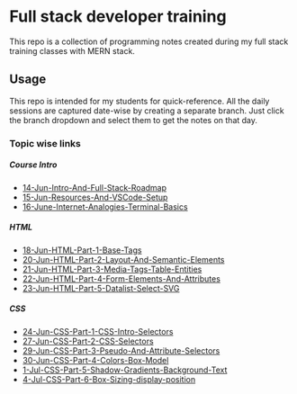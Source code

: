 # Full stack developer training

This repo is a collection of programming notes created during my full stack training classes with MERN stack.

## Usage
This repo is intended for my students for quick-reference. All the daily sessions are captured date-wise by creating a separate branch. Just click the branch dropdown and select them to get the notes on that day.

### Topic wise links

##### Course Intro
- [14-Jun-Intro-And-Full-Stack-Roadmap] 
- [15-Jun-Resources-And-VSCode-Setup]
- [16-June-Internet-Analogies-Terminal-Basics]
##### HTML
- [18-Jun-HTML-Part-1-Base-Tags]
- [20-Jun-HTML-Part-2-Layout-And-Semantic-Elements]
- [21-Jun-HTML-Part-3-Media-Tags-Table-Entities]
- [22-Jun-HTML-Part-4-Form-Elements-And-Attributes]
- [23-Jun-HTML-Part-5-Datalist-Select-SVG]

##### CSS
- [24-Jun-CSS-Part-1-CSS-Intro-Selectors]
- [27-Jun-CSS-Part-2-CSS-Selectors]
- [29-Jun-CSS-Part-3-Pseudo-And-Attribute-Selectors]
- [30-Jun-CSS-Part-4-Colors-Box-Model]
- [1-Jul-CSS-Part-5-Shadow-Gradients-Background-Text]
- [4-Jul-CSS-Part-6-Box-Sizing-display-position]


[//]: #
   [14-Jun-Intro-And-Full-Stack-Roadmap]: <https://github.com/NeetishRaj/uno_batch/tree/14-Jun-Intro-And-Full-Stack-Roadmap>
   [15-Jun-Resources-And-VSCode-Setup]: <https://github.com/NeetishRaj/uno_batch/tree/15-Jun-Resources-And-VSCode-Setup>
   [16-June-Internet-Analogies-Terminal-Basics]: <https://github.com/NeetishRaj/uno_batch/tree/16-June-Internet-Analogies-Terminal-Basics>
   [18-Jun-HTML-Part-1-Base-Tags]: <https://github.com/NeetishRaj/uno_batch/tree/18-Jun-HTML-Part-1-Base-Tags>   
   [20-Jun-HTML-Part-2-Layout-And-Semantic-Elements]:<https://github.com/NeetishRaj/uno_batch/tree/20-Jun-HTML-Part-2-Layout-And-Semantic-Elements>
   [21-Jun-HTML-Part-3-Media-Tags-Table-Entities]:<https://github.com/NeetishRaj/uno_batch/tree/21-Jun-HTML-Part-3-Media-Tags-Table-Entities>
   [22-Jun-HTML-Part-4-Form-Elements-And-Attributes]:<https://github.com/NeetishRaj/uno_batch/tree/22-Jun-HTML-Part-4-Form-Elements-And-Attributes>
   [23-Jun-HTML-Part-5-Datalist-Select-SVG]:<https://github.com/NeetishRaj/uno_batch/tree/23-Jun-HTML-Part-5-Datalist-Select-SVG>
   [24-Jun-CSS-Part-1-CSS-Intro-Selectors]:<https://github.com/NeetishRaj/uno_batch/tree/24-Jun-CSS-Part-1-CSS-Intro-Selectors>
   [27-Jun-CSS-Part-2-CSS-Selectors]:<https://github.com/NeetishRaj/uno_batch/tree/27-Jun-CSS-Part-2-CSS-Selectors>
   [29-Jun-CSS-Part-3-Pseudo-And-Attribute-Selectors]:<https://github.com/NeetishRaj/uno_batch/tree/29-Jun-CSS-Part-3-Pseudo-And-Attribute-Selectors>
   [30-Jun-CSS-Part-4-Colors-Box-Model]:<https://github.com/NeetishRaj/uno_batch/tree/30-Jun-CSS-Part-4-Colors-Box-Model>
   [1-Jul-CSS-Part-5-Shadow-Gradients-Background-Text]:<https://github.com/NeetishRaj/uno_batch/tree/1-Jul-CSS-Part-5-Shadow-Gradients-Background-Text>
   [4-Jul-CSS-Part-6-Box-Sizing-display-position]:<https://github.com/NeetishRaj/uno_batch/tree/4-Jul-CSS-Part-6-Box-Sizing-display-position>